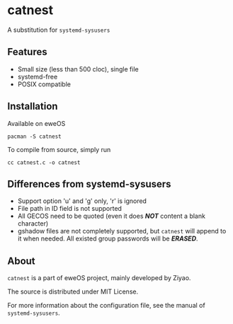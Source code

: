 # catnest

A substitution for ``systemd-sysusers``

## Features

- Small size (less than 500 cloc), single file
- systemd-free
- POSIX compatible

## Installation

Available on eweOS

```shell
pacman -S catnest
```

To compile from source, simply run

```shell
cc catnest.c -o catnest
```

## Differences from systemd-sysusers

- Support option 'u' and 'g' only, 'r' is ignored
- File path in ID field is not supported
- All GECOS need to be quoted (even it does ***NOT*** content a blank character)
- gshadow files are not completely supported, but ``catnest`` will append to it
when needed. All existed group passwords will be ***ERASED***.

## About

``catnest`` is a part of eweOS project, mainly developed by Ziyao.

The source is distributed under MIT License.

For more information about the configuration file, see the manual of
``systemd-sysusers``.
